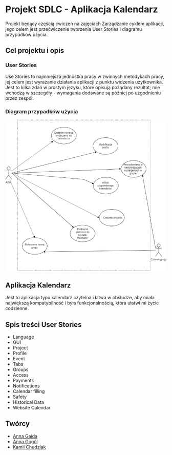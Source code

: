 # Projekt SDLC - Aplikacja Kalendarz
Projekt będący częścią ćwiczeń na zajęciach Zarządzanie cyklem aplikacji, jego celem jest przećwiczenie tworzenia User Stories i diagramu przypadków użycia. 

## Cel projektu i opis
### User Stories
Use Stories to najmniejsza jednostka pracy w zwinnych metodykach pracy, jej celem jest wyrażanie działania aplikacji z punktu widzenia użytkownika. Jest to kilka zdań w prostym języku, które opisują pożądany rezultat; mie wchodzą w szczegóły - wymagania dodawane są później po uzgodnieniu przez zespół.
### Diagram przypadków użycia
![tekst alternatywny](https://github.com/anng96/SDLC/blob/master/Diagram%20przypadk%C3%B3w%20u%C5%BCycia.jpg)

## Aplikacja Kalendarz
Jest to aplikacja typu kalendarz czytelna i łatwa w obsłudze, aby miała największą kompatybilność i była funkcjonalnością, która ułatwi mi życie codzienne.

## Spis treści User Stories
* Language
* GUI 
* Project
* Profile
* Event
* Tabs
* Groups
* Access
* Payments
* Notifications
* Calendar filling
* Safety
* Historical Data
* Website Calendar

## Twórcy

* [Anna Gajda](https://github.com/Ojamenustik)<br>
* [Anna Gogól](https://github.com/anng96)<br>
* [Kamil Chudziak](https://github.com/kamilchudziak)<br>
